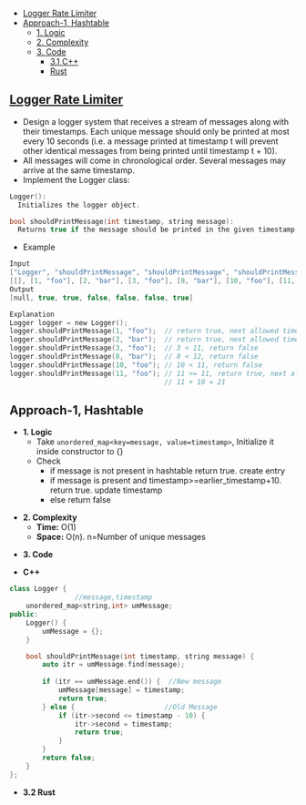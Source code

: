 - [Logger Rate Limiter](#ques)
- [Approach-1, Hashtable](#apr1)
  - [1. Logic](#logic)
  - [2. Complexity](#comp)
  - [3. Code](#code)
    - [3.1 C++](#cpp)
    - [Rust](#rust)

<a name=ques></a>
## [Logger Rate Limiter](https://leetcode.com/problems/logger-rate-limiter/)
- Design a logger system that receives a stream of messages along with their timestamps. Each unique message should only be printed at most every 10 seconds (i.e. a message printed at timestamp t will prevent other identical messages from being printed until timestamp t + 10).
- All messages will come in chronological order. Several messages may arrive at the same timestamp.
- Implement the Logger class:
```c
Logger(): 
  Initializes the logger object.

bool shouldPrintMessage(int timestamp, string message):
  Returns true if the message should be printed in the given timestamp, otherwise returns false.
```
- Example
```c
Input
["Logger", "shouldPrintMessage", "shouldPrintMessage", "shouldPrintMessage", "shouldPrintMessage", "shouldPrintMessage", "shouldPrintMessage"]
[[], [1, "foo"], [2, "bar"], [3, "foo"], [8, "bar"], [10, "foo"], [11, "foo"]]
Output
[null, true, true, false, false, false, true]

Explanation
Logger logger = new Logger();
logger.shouldPrintMessage(1, "foo");  // return true, next allowed timestamp for "foo" is 1 + 10 = 11
logger.shouldPrintMessage(2, "bar");  // return true, next allowed timestamp for "bar" is 2 + 10 = 12
logger.shouldPrintMessage(3, "foo");  // 3 < 11, return false
logger.shouldPrintMessage(8, "bar");  // 8 < 12, return false
logger.shouldPrintMessage(10, "foo"); // 10 < 11, return false
logger.shouldPrintMessage(11, "foo"); // 11 >= 11, return true, next allowed timestamp for "foo" is
                                      // 11 + 10 = 21
```

<a name=apr1></a>
## Approach-1, Hashtable

<a name=logic></a>
- **1. Logic**
  - Take `unordered_map<key=message, value=timestamp>`, Initialize it inside constructor to {}
  - Check 
    - if message is not present in hashtable return true. create entry
    - if message is present and timestamp>=earlier_timestamp+10. return true. update timestamp
    - else return false

<a name=comp></a>
- **2. Complexity**
  - **Time:** O(1)
  - **Space:** O(n). n=Number of unique messages

<a name=code></a>
- **3. Code**

<a name=cpp></a>
  - **C++**
```c++
class Logger {
                //message,timestamp
    unordered_map<string,int> umMessage;
public:
    Logger() {    
        umMessage = {};
    }

    bool shouldPrintMessage(int timestamp, string message) { 
        auto itr = umMessage.find(message);
        
        if (itr == umMessage.end()) {  //New message
            umMessage[message] = timestamp;
            return true;
        } else {                      //Old Message
            if (itr->second <= timestamp - 10) {
                itr->second = timestamp;
                return true;
            }
        }
        return false;
    }
};
```
- **3.2 Rust**
